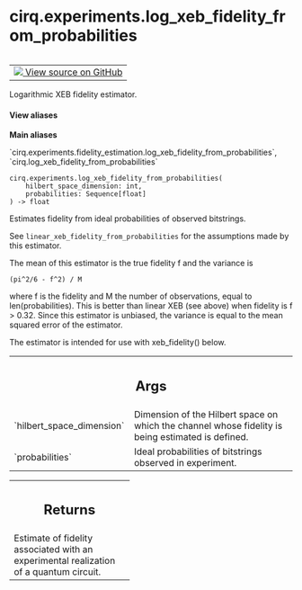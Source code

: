 <div itemscope itemtype="http://developers.google.com/ReferenceObject">
<meta itemprop="name" content="cirq.experiments.log_xeb_fidelity_from_probabilities" />
<meta itemprop="path" content="Stable" />
</div>

# cirq.experiments.log_xeb_fidelity_from_probabilities

<!-- Insert buttons and diff -->

<table class="tfo-notebook-buttons tfo-api" align="left">

<td>
  <a target="_blank" href="https://github.com/quantumlib/cirq/tree/master/cirq/experiments/fidelity_estimation.py">
    <img src="https://www.tensorflow.org/images/GitHub-Mark-32px.png" />
    View source on GitHub
  </a>
</td>
</table>



Logarithmic XEB fidelity estimator.

<section class="expandable">
  <h4 class="showalways">View aliases</h4>
  <p>
<b>Main aliases</b>
<p>`cirq.experiments.fidelity_estimation.log_xeb_fidelity_from_probabilities`, `cirq.log_xeb_fidelity_from_probabilities`</p>
</p>
</section>

<pre class="devsite-click-to-copy prettyprint lang-py tfo-signature-link">
<code>cirq.experiments.log_xeb_fidelity_from_probabilities(
    hilbert_space_dimension: int,
    probabilities: Sequence[float]
) -> float
</code></pre>



<!-- Placeholder for "Used in" -->

Estimates fidelity from ideal probabilities of observed bitstrings.

See `linear_xeb_fidelity_from_probabilities` for the assumptions made
by this estimator.

The mean of this estimator is the true fidelity f and the variance is

    (pi^2/6 - f^2) / M

where f is the fidelity and M the number of observations, equal to
len(probabilities). This is better than linear XEB (see above) when
fidelity is f > 0.32. Since this estimator is unbiased, the variance
is equal to the mean squared error of the estimator.

The estimator is intended for use with xeb_fidelity() below.

<!-- Tabular view -->
 <table class="responsive fixed orange">
<colgroup><col width="214px"><col></colgroup>
<tr><th colspan="2"><h2 class="add-link">Args</h2></th></tr>

<tr>
<td>
`hilbert_space_dimension`
</td>
<td>
Dimension of the Hilbert space on which
the channel whose fidelity is being estimated is defined.
</td>
</tr><tr>
<td>
`probabilities`
</td>
<td>
Ideal probabilities of bitstrings observed in
experiment.
</td>
</tr>
</table>



<!-- Tabular view -->
 <table class="responsive fixed orange">
<colgroup><col width="214px"><col></colgroup>
<tr><th colspan="2"><h2 class="add-link">Returns</h2></th></tr>
<tr class="alt">
<td colspan="2">
Estimate of fidelity associated with an experimental realization
of a quantum circuit.
</td>
</tr>

</table>

